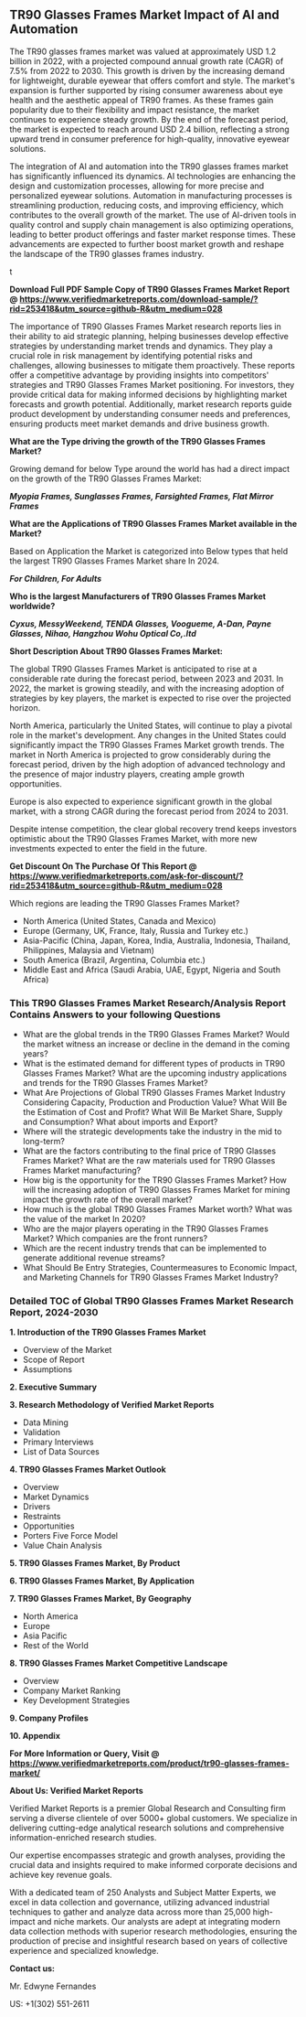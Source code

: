 <h2>TR90 Glasses Frames Market Impact of AI and Automation</h2><p>The TR90 glasses frames market was valued at approximately USD 1.2 billion in 2022, with a projected compound annual growth rate (CAGR) of 7.5% from 2022 to 2030. This growth is driven by the increasing demand for lightweight, durable eyewear that offers comfort and style. The market's expansion is further supported by rising consumer awareness about eye health and the aesthetic appeal of TR90 frames. As these frames gain popularity due to their flexibility and impact resistance, the market continues to experience steady growth. By the end of the forecast period, the market is expected to reach around USD 2.4 billion, reflecting a strong upward trend in consumer preference for high-quality, innovative eyewear solutions.</p><p>The integration of AI and automation into the TR90 glasses frames market has significantly influenced its dynamics. AI technologies are enhancing the design and customization processes, allowing for more precise and personalized eyewear solutions. Automation in manufacturing processes is streamlining production, reducing costs, and improving efficiency, which contributes to the overall growth of the market. The use of AI-driven tools in quality control and supply chain management is also optimizing operations, leading to better product offerings and faster market response times. These advancements are expected to further boost market growth and reshape the landscape of the TR90 glasses frames industry.</p>t</p><p id="" class=""><strong>Download Full PDF Sample Copy of TR90 Glasses Frames Market Report @ <a href="https://www.verifiedmarketreports.com/download-sample/?rid=253418&utm_source=github-R&utm_medium=028" target="_blank">https://www.verifiedmarketreports.com/download-sample/?rid=253418&utm_source=github-R&utm_medium=028</a></strong></p><p>The importance of&nbsp;TR90 Glasses Frames Market research reports lies in their ability to aid strategic planning, helping businesses develop effective strategies by understanding market trends and dynamics. They play a crucial role in risk management by identifying potential risks and challenges, allowing businesses to mitigate them proactively. These reports offer a competitive advantage by providing insights into competitors' strategies and TR90 Glasses Frames Market positioning. For investors, they provide critical data for making informed decisions by highlighting market forecasts and growth potential. Additionally, market research reports guide product development by understanding consumer needs and preferences, ensuring products meet market demands and drive business growth.</p><p><strong>What are the&nbsp;Type driving the growth of the TR90 Glasses Frames Market?</strong></p><p id="" class="">Growing demand for below Type around the world has had a direct impact on the growth of the TR90 Glasses Frames Market:</p><em><strong>Myopia Frames, Sunglasses Frames, Farsighted Frames, Flat Mirror Frames</strong></em></p><strong>What are the&nbsp;Applications&nbsp;of TR90 Glasses Frames Market available in the Market?</strong></p><p id="" class="">Based on Application the Market is categorized into Below types that held the largest TR90 Glasses Frames Market share In 2024.</p><em><strong>For Children, For Adults</strong></em></p><strong>Who is the largest Manufacturers of TR90 Glasses Frames Market worldwide?</strong></p><p><em><strong>Cyxus, MessyWeekend, TENDA Glasses, Voogueme, A-Dan, Payne Glasses, Nihao, Hangzhou Wohu Optical Co,.ltd</strong></em></p><p id="" class=""><strong>Short Description About TR90 Glasses Frames Market:</strong></p><p>The global TR90 Glasses Frames Market is anticipated to rise at a considerable rate during the forecast period, between 2023 and 2031. In 2022, the market is growing steadily, and with the increasing adoption of strategies by key players, the market is expected to rise over the projected horizon.</p><p>North America, particularly the United States, will continue to play a pivotal role in the market's development. Any changes in the United States could significantly impact the TR90 Glasses Frames Market growth trends. The market in North America is projected to grow considerably during the forecast period, driven by the high adoption of advanced technology and the presence of major industry players, creating ample growth opportunities.</p><p>Europe is also expected to experience significant growth in the global market, with a strong CAGR during the forecast period from 2024 to 2031.</p><p>Despite intense competition, the clear global recovery trend keeps investors optimistic about the TR90 Glasses Frames Market, with more new investments expected to enter the field in the future.</p><p id="" class=""><strong>Get Discount On The Purchase Of This Report @ <a href="https://www.verifiedmarketreports.com/ask-for-discount/?rid=253418&utm_source=github-R&utm_medium=028" target="_blank">https://www.verifiedmarketreports.com/ask-for-discount/?rid=253418&utm_source=github-R&utm_medium=028</a></strong></p>Which regions are leading the TR90 Glasses Frames Market?</p><ul><li>North America (United States, Canada and Mexico)</li><li>Europe (Germany, UK, France, Italy, Russia and Turkey etc.)</li><li>Asia-Pacific (China, Japan, Korea, India, Australia, Indonesia, Thailand, Philippines, Malaysia and Vietnam)</li><li>South America (Brazil, Argentina, Columbia etc.)</li><li>Middle East and Africa (Saudi Arabia, UAE, Egypt, Nigeria and South Africa)</li></ul><h3 id="" class="">This TR90 Glasses Frames Market Research/Analysis Report Contains Answers to your following Questions</h3><ul><li>What are the global trends in the TR90 Glasses Frames Market? Would the market witness an increase or decline in the demand in the coming years?</li><li>What is the estimated demand for different types of products in TR90 Glasses Frames Market? What are the upcoming industry applications and trends for the TR90 Glasses Frames Market?</li><li>What Are Projections of Global TR90 Glasses Frames Market Industry Considering Capacity, Production and Production Value? What Will Be the Estimation of Cost and Profit? What Will Be Market Share, Supply and Consumption? What about imports and Export?</li><li>Where will the strategic developments take the industry in the mid to long-term?</li><li>What are the factors contributing to the final price of TR90 Glasses Frames Market? What are the raw materials used for TR90 Glasses Frames Market manufacturing?</li><li>How big is the opportunity for the TR90 Glasses Frames Market? How will the increasing adoption of TR90 Glasses Frames Market for mining impact the growth rate of the overall market?</li><li>How much is the global TR90 Glasses Frames Market worth? What was the value of the market In 2020?</li><li>Who are the major players operating in the TR90 Glasses Frames Market? Which companies are the front runners?</li><li>Which are the recent industry trends that can be implemented to generate additional revenue streams?</li><li>What Should Be Entry Strategies, Countermeasures to Economic Impact, and Marketing Channels for TR90 Glasses Frames Market Industry?</li></ul><h3 id="" class="">Detailed TOC of Global TR90 Glasses Frames Market Research Report, 2024-2030</h3><p id="" class=""><strong>1. Introduction of the TR90 Glasses Frames Market</strong></p><ul><li>Overview of the Market</li><li>Scope of Report</li><li>Assumptions</li></ul><p id="" class=""><strong>2. Executive Summary</strong></p><p id="" class=""><strong>3. Research Methodology of Verified Market Reports</strong></p><ul><li>Data Mining</li><li>Validation</li><li>Primary Interviews</li><li>List of Data Sources</li></ul><p id="" class=""><strong>4. TR90 Glasses Frames Market Outlook</strong></p><ul><li>Overview</li><li>Market Dynamics</li><li>Drivers</li><li>Restraints</li><li>Opportunities</li><li>Porters Five Force Model</li><li>Value Chain Analysis</li></ul><p id="" class=""><strong>5. TR90 Glasses Frames Market, By Product</strong></p><p id="" class=""><strong>6. TR90 Glasses Frames Market, By Application</strong></p><p id="" class=""><strong>7. TR90 Glasses Frames Market, By Geography</strong></p><ul><li>North America</li><li>Europe</li><li>Asia Pacific</li><li>Rest of the World</li></ul><p id="" class=""><strong>8. TR90 Glasses Frames Market Competitive Landscape</strong></p><ul><li>Overview</li><li>Company Market Ranking</li><li>Key Development Strategies</li></ul><p id="" class=""><strong>9. Company Profiles</strong></p><p id="" class=""><strong>10. Appendix</strong></p><p id="" class=""><strong>For More Information or Query, Visit @ <a href="https://www.verifiedmarketreports.com/product/tr90-glasses-frames-market/" target="_blank">https://www.verifiedmarketreports.com/product/tr90-glasses-frames-market/</a></strong></p><p id="" class=""><strong>About Us: Verified Market Reports</strong></p><p id="" class="">Verified Market Reports is a premier Global Research and Consulting firm serving a diverse clientele of over 5000+ global customers. We specialize in delivering cutting-edge analytical research solutions and comprehensive information-enriched research studies.</p><p id="" class="">Our expertise encompasses strategic and growth analyses, providing the crucial data and insights required to make informed corporate decisions and achieve key revenue goals.</p><p id="" class="">With a dedicated team of 250 Analysts and Subject Matter Experts, we excel in data collection and governance, utilizing advanced industrial techniques to gather and analyze data across more than 25,000 high-impact and niche markets. Our analysts are adept at integrating modern data collection methods with superior research methodologies, ensuring the production of precise and insightful research based on years of collective experience and specialized knowledge.</p><p id="" class=""><strong>Contact us:</strong></p><p id="" class="">Mr. Edwyne Fernandes</p><p id="" class="">US: +1(302) 551-2611</p>